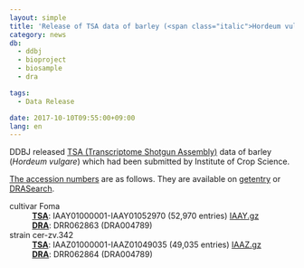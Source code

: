 ```yaml
---
layout: simple
title: 'Release of TSA data of barley (<span class="italic">Hordeum vulgare</span>)'
category: news
db:
  - ddbj
  - bioproject
  - biosample
  - dra

tags:
  - Data Release

date: 2017-10-10T09:55:00+09:00
lang: en
---
```


<p>DDBJ released <a href="/ddbj/tsa-e.html">TSA (Transcriptome Shotgun Assembly)</a> data of barley (<em>Hordeum vulgare</em>) which had been submitted by Institute of Crop Science.</p>

<p><a href="/documents/accessions.html">The accession numbers</a> are as follows. They are available on <a href="http://getentry.ddbj.nig.ac.jp/top-e.html">getentry</a> or <a href="http://ddbj.nig.ac.jp/DRASearch/">DRASearch</a>.</p>

<dl>
    <dt>cultivar Foma</dt>
    <dd><strong><a href="/ddbj/tsa-e.html">TSA</a></strong>: IAAY01000001-IAAY01052970 (52,970 entries) <a href="https://ddbj.nig.ac.jp/public/ddbj_database/tsa/IAAY.gz">IAAY.gz</a></dd>
    <dd><strong><a href="/dra/index-e.html">DRA</a></strong>: DRR062863 (DRA004789)</dd>
    <dt>strain cer-zv.342</dt>
    <dd><strong><a href="/ddbj/tsa-e.html">TSA</a></strong>: IAAZ01000001-IAAZ01049035 (49,035 entries) <a href="https://ddbj.nig.ac.jp/public/ddbj_database/tsa/IAAZ.gz">IAAZ.gz</a></dd>
    <dd><strong><a href="/dra/index-e.html">DRA</a></strong>: DRR062864 (DRA004789)</dd>
</dl>
